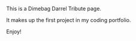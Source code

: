 This is a Dimebag Darrel Tribute page.

It makes up the first project in my coding portfolio.

Enjoy!